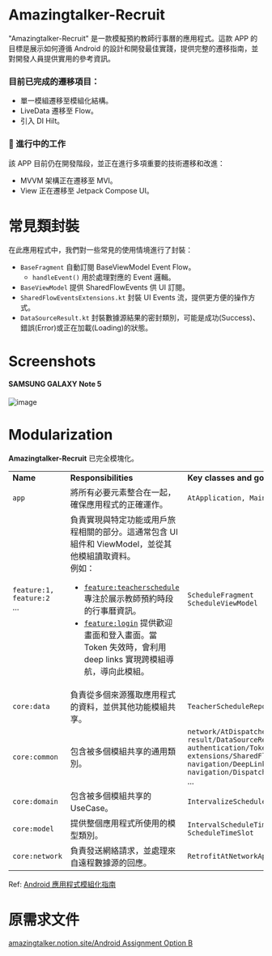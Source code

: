 
# Amazingtalker-Recruit
"Amazingtalker-Recruit" 是一款模擬預約教師行事曆的應用程式。這款 APP 的目標是展示如何遵循 Android 的設計和開發最佳實踐，提供完整的遷移指南，並對開發人員提供實用的參考資訊。

### 目前已完成的遷移項目：

- 單一模組遷移至模組化結構。
- LiveData 遷移至 Flow。
- 引入 DI Hilt。

### 🚧 進行中的工作

該 APP 目前仍在開發階段，並正在進行多項重要的技術遷移和改進：

- MVVM 架構正在遷移至 MVI。
- View 正在遷移至 Jetpack Compose UI。

#  常見類封裝
在此應用程式中，我們對一些常見的使用情境進行了封裝：
- <code>BaseFragment</code>  自動訂閱 BaseViewModel Event Flow。
    - <code>handleEvent()</code>  用於處理對應的 Event 邏輯。
- <code>BaseViewModel</code>  提供 SharedFlowEvents 供 UI 訂閱。
- <code>SharedFlowEventsExtensions.kt</code> 封裝 UI Events 流，提供更方便的操作方式。
- <code>DataSourceResult.kt</code>  封裝數據源結果的密封類別，可能是成功(Success)、錯誤(Error)或正在加載(Loading)的狀態。


#  Screenshots

#### SAMSUNG GALAXY Note 5
![image](https://github.com/azrael8576/amazingtalker-recruit-android/blob/main/amazingtalker_recruit_android_demo.gif)

# Modularization

**Amazingtalker-Recruit**  已完全模塊化。

<table>
  <tr>
   <td><strong>Name</strong>
   </td>
   <td><strong>Responsibilities</strong>
   </td>
   <td><strong>Key classes and good examples</strong>
   </td>
  </tr>
  <tr>
   <td><code>app</code>
   </td>
   <td>將所有必要元素整合在一起，確保應用程式的正確運作。
   </td>
   <td><code>AtApplication, MainActivity</code><br>
   </td>
  </tr>
  <tr>
   <td><code>feature:1,</code><br>
   <code>feature:2</code><br>
   ...
   </td>
   <td>負責實現與特定功能或用戶旅程相關的部分。這通常包含 UI 組件和 ViewModel，並從其他模組讀取資料。<br>
   例如：<br>
   <ul>
      <li><a href="https://github.com/azrael8576/amazingtalker-recruit/tree/main/feature/teacherschedule"><code>feature:teacherschedule</code></a> 專注於展示教師預約時段的行事曆資訊。</li>
      <li><a href="https://github.com/azrael8576/amazingtalker-recruit/tree/main/feature/login"><code>feature:login</code></a> 提供歡迎畫面和登入畫面。當 Token 失效時，會利用 deep links 實現跨模組導航，導向此模組。</li>
      </ul>
   </td>
   <td><code>ScheduleFragment</code><br>
   <code>ScheduleViewModel</code>
   </td>
  </tr>
  <tr>
   <td><code>core:data</code>
   </td>
   <td>負責從多個來源獲取應用程式的資料，並供其他功能模組共享。
   </td>
   <td><code>TeacherScheduleRepository</code><br>
   </td>
  </tr>
  <tr>
   <td><code>core:common</code>
   </td>
   <td>包含被多個模組共享的通用類別。
   </td>
   <td><code>network/AtDispatchers</code><br>
   <code>result/DataSourceResult</code><br>
   <code>authentication/TokenManager</code><br>
   <code>extensions/SharedFlowEventsExtensions</code><br>
   <code>navigation/DeepLinks</code><br>
   <code>navigation/DispatchersModule</code><br>
      ...
   </td>
  </tr>
  <tr>
   <td><code>core:domain</code>
   </td>
   <td>包含被多個模組共享的 UseCase。
   </td>
   <td>   <code>IntervalizeScheduleUseCase</code><br>
   </td>
  </tr>
  <tr>
   <td><code>core:model</code>
   </td>
   <td>提供整個應用程式所使用的模型類別。
   </td>
   <td><code>IntervalScheduleTimeSlot</code><br>
   <code>ScheduleTimeSlot</code>
   </td>
  </tr>
  <tr>
   <td><code>core:network</code>
   </td>
   <td>負責發送網絡請求，並處理來自遠程數據源的回應。
   </td>
   <td><code>RetrofitAtNetworkApi</code>
   </td>
  </tr>
</table>

Ref: [Android 應用程式模組化指南](https://developer.android.com/topic/modularization?hl=zh-tw)


# 原需求文件
[amazingtalker.notion.site/Android Assignment Option B](https://powerful-cobweb-577.notion.site/Android-Assignment-Option-B-8271343ed7d64dcf9b7ea795aaf59293)
